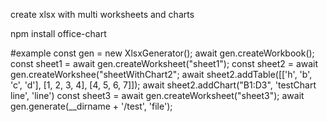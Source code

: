 create xlsx with multi worksheets and charts

npm install office-chart

#example
const gen = new XlsxGenerator();
await gen.createWorkbook();
const sheet1 = await gen.createWorksheet("sheet1");
const sheet2 = await gen.createWorkshee("sheetWithChart2";
await sheet2.addTable([['h', 'b', 'c', 'd'], [1, 2, 3, 4], [4, 5, 6, 7]]);
await sheet2.addChart("B1:D3", 'testChart line', 'line')
const sheet3 = await gen.createWorksheet("sheet3");
await gen.generate(\_\_dirname + '/test', 'file');
